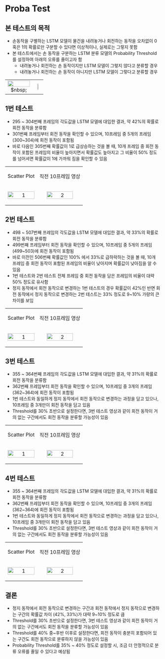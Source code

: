 # Proba Test
## 본 테스트의 목적
* 손동작을 구별하는 LSTM 모델이 물건을 내려놓거나 회전하는 동작을 오차없이 0 혹은 1의 확률로만 구분할 수 있다면 이상적이나, 실제로는 그렇지 못함
* 본 테스트에서는 손 동작을 구분하는 LSTM 분류 모델의 Probability Threshold를 설정하여 아래의 오류를 줄이고자 함
   * 내려놓거나 회전하는 손 동작이지만 LSTM 모델이 그렇지 않다고 분류할 경우
   * 내려놓거나 회전하는 손 동작이 아니지만 LSTM 모델이 그렇다고 분류할 경우
 
<table align = 'center'>
  <tr>
    <td align = 'center'><img src = 'https://github.com/TAEJIN-AHN/AI-Doll-Inspection/assets/125945387/97f19243-f466-424f-bcce-90663862e33b' width = 100% height = 100%>$nbsp;</td>
    <td align = 'center'><img src = 'https://github.com/TAEJIN-AHN/AI-Doll-Inspection/assets/125945387/1637374e-762f-4c38-bcdc-9861c2f4f344' width = 40% height = 40%></td></td>
  </tr>
</table>

## 1번 테스트
* 295 ~ 304번째 프레임의 각도값을 LSTM 모델에 대입한 결과, 약 42%의 확률로 회전 동작을 분류함
* 301번째 프레임부터 회전 동작을 확인할 수 있으며, 10프레임 중 5개의 프레임(300~304)에 회전 동작이 포함됨
* 바로 다음인 305번째 확률값이 1로 급상승하는 것을 볼 때, 10개 프레임 중 회전 동작이 포함된 프레임의 비율이 높아지면서 확률값도 높아지고 그 비율이 50% 정도를 넘어셔면 확률값이 1에 가까워 짐을 확인할 수 있음
<table>
   <tr>
    <td><p align = 'center'>Scatter Plot</p></td>
    <td><p align = 'center'>직전 10프레임 영상</p></td>
   </tr>
  <tr>
   <td><p align = 'center'><img src="https://github.com/TAEJIN-AHN/AI-Doll-Inspection/assets/125945387/787d42a5-9ae4-426b-a0a1-0e971b78fec9" alt="1" width = 100% height = 100%></p></td>
   <td><p align = 'center'><img src="https://github.com/TAEJIN-AHN/AI-Doll-Inspection/assets/125945387/273c3729-7c55-449e-be05-07e0753405f8" alt="2" width = 80% height = 80%></p></td>
  </tr> 
</table>

## 2번 테스트
* 498 ~ 507번째 프레임의 각도값을 LSTM 모델에 대입한 결과, 약 33%의 확률로 회전 동작을 분류함
* 499번째 프레임부터 회전 동작을 확인할 수 있으며, 10프레임 중 5개의 프레임(499~503)에 회전 동작이 포함됨
* 바로 이전인 506번째 확률값인 100% 에서 33%로 급하락하는 것을 볼 때, 10개 프레임 중 회전 동작이 포함된 프레임의 비율이 낮아지며 확률값이 낮아짐을 알 수 있음
* 1번 테스트와 2번 테스트 전체 프레임 중 회전 동작을 담은 프레임의 비율이 대략 50% 정도로 유사함
* 정지 동작에서 회전 동작으로 변경하는 1번 테스트의 경우 확률값이 42%인 반면 회전 동작에서 정지 동작으로 변경하는 2번 테스트는 33% 정도로 9~10% 가량의 큰 차이를 보임
  
<table>
   <tr>
    <td><p align = 'center'>Scatter Plot</p></td>
    <td><p align = 'center'>직전 10프레임 영상</p></td>
   </tr>
  <tr>
   <td><p align = 'center'><img src="https://github.com/TAEJIN-AHN/AI-Doll-Inspection/assets/125945387/28dd95b7-a4eb-406d-ac1d-98e78b00acd5" alt="1" width = 100% height = 100%></p></td>
   <td><p align = 'center'><img src="https://github.com/TAEJIN-AHN/AI-Doll-Inspection/assets/125945387/29e6ecd6-61ae-439d-96be-cf99879c2be6" alt="2" width = 80% height = 80%></p></td>
  </tr> 
</table>

## 3번 테스트
* 355 ~ 364번째 프레임의 각도값을 LSTM 모델에 대입한 결과, 약 31%의 확률로 회전 동작을 분류함
* 362번째 프레임부터 회전 동작을 확인할 수 있으며, 10프레임 중 3개의 프레임(362~364)에 회전 동작이 포함됨
* 1번 테스트와 동일하게 정지 동작에서 회전 동작으로 변경하는 과정을 담고 있으나, 10프레임 중 3개만이 회전 동작을 담고 있음
* Threshold를 30% 초반으로 설정한다면, 3번 테스트 영상과 같이 회전 동작이 거의 없는 구간에서도 회전 동작을 분류할 가능성이 있음

<table>
   <tr>
    <td><p align = 'center'>Scatter Plot</p></td>
    <td><p align = 'center'>직전 10프레임 영상</p></td>
   </tr>
  <tr>
   <td><p align = 'center'><img src="https://github.com/TAEJIN-AHN/AI-Doll-Inspection/assets/125945387/00a99df7-e305-4ab9-a345-0a9a767a5d3d" alt="1" width = 100% height = 100%></p></td>
   <td><p align = 'center'><img src="https://github.com/TAEJIN-AHN/AI-Doll-Inspection/assets/125945387/f3fd9b6f-059d-478e-913b-6291c96f07c0" alt="2" width = 80% height = 80%></p></td>
  </tr> 
</table>

## 4번 테스트
* 355 ~ 364번째 프레임의 각도값을 LSTM 모델에 대입한 결과, 약 31%의 확률로 회전 동작을 분류함
* 362번째 프레임부터 회전 동작을 확인할 수 있으며, 10프레임 중 3개의 프레임(362~364)에 회전 동작이 포함됨
* 1번 테스트와 동일하게 정지 동작에서 회전 동작으로 변경하는 과정을 담고 있으나, 10프레임 중 3개만이 회전 동작을 담고 있음
* Threshold를 30% 초반으로 설정한다면, 3번 테스트 영상과 같이 회전 동작이 거의 없는 구간에서도 회전 동작을 분류할 가능성이 있음

<table>
   <tr>
    <td><p align = 'center'>Scatter Plot</p></td>
    <td><p align = 'center'>직전 10프레임 영상</p></td>
   </tr>
  <tr>
   <td><p align = 'center'><img src="https://github.com/TAEJIN-AHN/AI-Doll-Inspection/assets/125945387/00a99df7-e305-4ab9-a345-0a9a767a5d3d" alt="1" width = 100% height = 100%></p></td>
   <td><p align = 'center'><img src="https://github.com/TAEJIN-AHN/AI-Doll-Inspection/assets/125945387/f3fd9b6f-059d-478e-913b-6291c96f07c0" alt="2" width = 80% height = 80%></p></td>
  </tr> 
</table>

## 결론
* 정지 동작에서 회전 동작으로 변경하는 구간과 회전 동작에서 정지 동작으로 변경하는 구간의 확률값 차이 (42%, 33%)가 대략 9~10% 정도로 큼
* Threshold를 30% 초반으로 설정한다면, 3번 테스트 영상과 같이 회전 동작이 거의 없는 구간에서도 회전 동작을 분류할 가능성이 있음
* Threshold를 40% 중~후반 이후로 설정한다면, 회전 동작이 충분히 포함되어 있는 구간도 회전 동작으로 분류하지 않을 가능성이 있음 
* Probability Threshold를 35% ~ 40% 정도로 설정할 시, 조금 더 안정적으로 분류 오류를 줄일 수 있다고 예상됨
